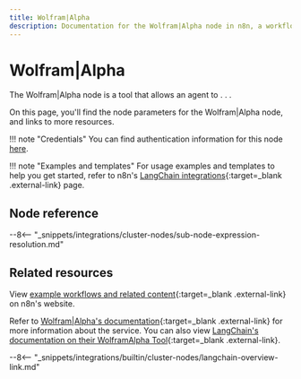 ```yaml
---
title: Wolfram|Alpha
description: Documentation for the Wolfram|Alpha node in n8n, a workflow automation platform. Includes details of operations and configuration, and links to examples and credentials information.
---
```


# Wolfram|Alpha

The Wolfram|Alpha node is a tool that allows an agent to . . . 

On this page, you'll find the node parameters for the Wolfram|Alpha node, and links to more resources.

!!! note "Credentials"
    You can find authentication information for this node [here](/integrations/builtin/credentials/wolframalpha/).

!!! note "Examples and templates"
	For usage examples and templates to help you get started, refer to n8n's [LangChain integrations](https://n8n.io/integrations/wolframalpha/){:target=_blank .external-link} page.

## Node reference

--8<-- "_snippets/integrations/cluster-nodes/sub-node-expression-resolution.md"

## Related resources

View [example workflows and related content](https://n8n.io/integrations/wolframalpha/){:target=_blank .external-link} on n8n's website.

Refer to [Wolfram|Alpha's documentation](https://products.wolframalpha.com/api){:target=_blank .external-link} for more information about the service. You can also view [LangChain's documentation on their WolframAlpha Tool](https://js.langchain.com/docs/modules/agents/tools/integrations/wolframalpha){:target=_blank .external-link}.

--8<-- "_snippets/integrations/builtin/cluster-nodes/langchain-overview-link.md"
